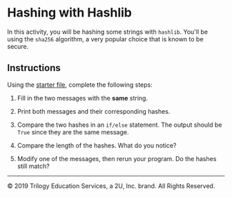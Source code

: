 # Hashing with Hashlib

In this activity, you will be hashing some strings with `hashlib`. You'll be using the `sha256` algorithm, a very popular choice that is known to be secure.

## Instructions

Using the [starter file](Unsolved/hashing.py), complete the following steps:

1. Fill in the two messages with the **same** string.

2. Print both messages and their corresponding hashes.

3. Compare the two hashes in an `if/else` statement. The output should be `True` since they are the same message.

4. Compare the length of the hashes. What do you notice?

5. Modify one of the messages, then rerun your program. Do the hashes still match?

---
© 2019 Trilogy Education Services, a 2U, Inc. brand. All Rights Reserved.
